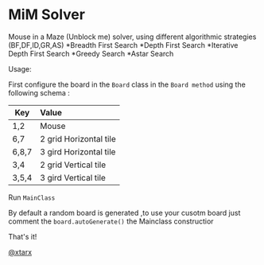 MiM Solver
========

Mouse in a Maze (Unblock me) solver, using different algorithmic strategies (BF,DF,ID,GR,AS) 
*Breadth First Search
*Depth First Search
*Iterative Depth First Search
*Greedy Search 
*Astar Search 

Usage:

First configure the board in the  `Board` class in the  `Board method`
using the following schema :

| Key       	| Value        |
| ------------- |:-------------|
| 1,2   | Mouse|
| 6,7 | 2 grid Horizontal tile     |
| 6,8,7  | 3 gird Horizontal tile     |
| 3,4  | 2 grid Vertical tile     |
| 3,5,4  | 3 gird Vertical tile     |



Run `MainClass` 

By default a random board is generated ,to use your cusotm board 
just comment the  `board.autoGenerate()`   the Mainclass constructior


That's it!
 
[@xtarx](http://www.twitter.com/xtarx)